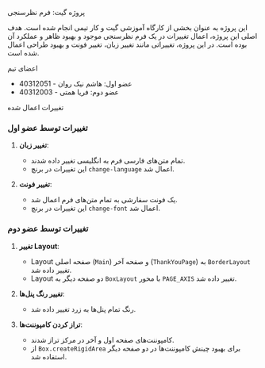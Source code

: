 پروژه گیت: فرم نظرسنجی

این پروژه به عنوان بخشی از کارگاه آموزشی گیت و کار تیمی انجام شده است. هدف اصلی این پروژه، اعمال تغییرات در یک فرم نظرسنجی موجود و بهبود ظاهر و عملکرد آن بوده است. در این پروژه، تغییراتی مانند تغییر زبان، تغییر فونت و بهبود طراحی اعمال شده است.

اعضای تیم
- عضو اول: هاشم نیک روان - 40312051
- عضو دوم: فریا همتی - 40312003

تغییرات اعمال شده

### تغییرات توسط عضو اول
1. **تغییر زبان**:
   - تمام متن‌های فارسی فرم به انگلیسی تغییر داده شدند.
   - این تغییرات در برنچ `change-language` اعمال شد.

2. **تغییر فونت**:
   - یک فونت سفارشی به تمام متن‌های فرم اعمال شد.
   - این تغییرات در برنچ `change-font` اعمال شد.

### تغییرات توسط عضو دوم
1. **تغییر Layout**:
   - Layout صفحه اصلی (`Main`) و صفحه آخر (`ThankYouPage`) به `BorderLayout` تغییر داده شد.
   - Layout دو صفحه دیگر به `BoxLayout` با محور `PAGE_AXIS` تغییر داده شد.

2. **تغییر رنگ پنل‌ها**:
   - رنگ تمام پنل‌ها به زرد تغییر داده شد.

3. **تراز کردن کامپوننت‌ها**:
   - کامپوننت‌های صفحه اول و آخر در مرکز تراز شدند.
   - از `Box.createRigidArea` برای بهبود چینش کامپوننت‌ها در دو صفحه دیگر استفاده شد.
